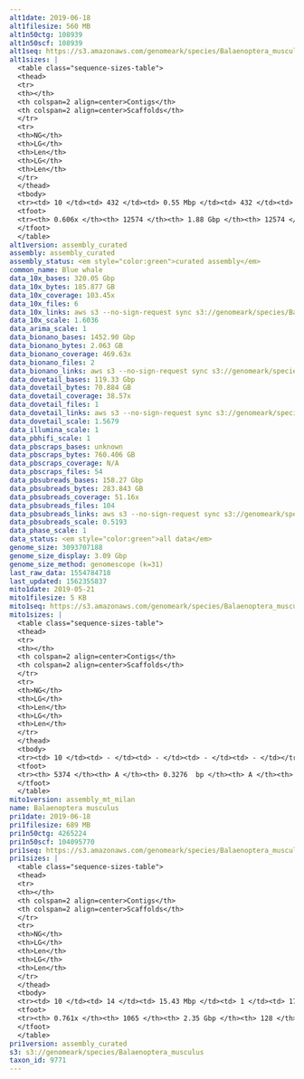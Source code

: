 ```yaml
---
alt1date: 2019-06-18
alt1filesize: 560 MB
alt1n50ctg: 108939
alt1n50scf: 108939
alt1seq: https://s3.amazonaws.com/genomeark/species/Balaenoptera_musculus/mBalMus1/assembly_curated/mBalMus1.alt.cur.20190618.fasta.gz
alt1sizes: |
  <table class="sequence-sizes-table">
  <thead>
  <tr>
  <th></th>
  <th colspan=2 align=center>Contigs</th>
  <th colspan=2 align=center>Scaffolds</th>
  </tr>
  <tr>
  <th>NG</th>
  <th>LG</th>
  <th>Len</th>
  <th>LG</th>
  <th>Len</th>
  </tr>
  </thead>
  <tbody>
  <tr><td> 10 </td><td> 432 </td><td> 0.55 Mbp </td><td> 432 </td><td> 0.55 Mbp </td></tr>  <tr><td> 20 </td><td> 1117 </td><td> 0.38 Mbp </td><td> 1117 </td><td> 0.38 Mbp </td></tr>  <tr><td> 30 </td><td> 2085 </td><td> 0.27 Mbp </td><td> 2085 </td><td> 0.27 Mbp </td></tr>  <tr><td> 40 </td><td> 3457 </td><td> 0.19 Mbp </td><td> 3457 </td><td> 0.19 Mbp </td></tr>  <tr style="background-color:#cccccc;"><td> 50 </td><td> 5600 </td><td> 0.11 Mbp </td><td> 5600 </td><td> 0.11 Mbp </td></tr>  <tr><td> 60 </td><td> 11274 </td><td> 21.72 Kbp </td><td> 11274 </td><td> 21.72 Kbp </td></tr>  <tr><td> 70 </td><td> - </td><td> - </td><td> - </td><td> - </td></tr>  <tr><td> 80 </td><td> - </td><td> - </td><td> - </td><td> - </td></tr>  <tr><td> 90 </td><td> - </td><td> - </td><td> - </td><td> - </td></tr>  <tr><td> 100 </td><td> - </td><td> - </td><td> - </td><td> - </td></tr>  </tbody>
  <tfoot>
  <tr><th> 0.606x </th><th> 12574 </th><th> 1.88 Gbp </th><th> 12574 </th><th> 1.88 Gbp </th></tr>
  </tfoot>
  </table>
alt1version: assembly_curated
assembly: assembly_curated
assembly_status: <em style="color:green">curated assembly</em>
common_name: Blue whale
data_10x_bases: 320.05 Gbp
data_10x_bytes: 185.877 GB
data_10x_coverage: 103.45x
data_10x_files: 6
data_10x_links: aws s3 --no-sign-request sync s3://genomeark/species/Balaenoptera_musculus/mBalMus1/genomic_data/10x/ .<br>
data_10x_scale: 1.6036
data_arima_scale: 1
data_bionano_bases: 1452.90 Gbp
data_bionano_bytes: 2.063 GB
data_bionano_coverage: 469.63x
data_bionano_files: 2
data_bionano_links: aws s3 --no-sign-request sync s3://genomeark/species/Balaenoptera_musculus/mBalMus1/genomic_data/bionano/ .<br>
data_dovetail_bases: 119.33 Gbp
data_dovetail_bytes: 70.884 GB
data_dovetail_coverage: 38.57x
data_dovetail_files: 1
data_dovetail_links: aws s3 --no-sign-request sync s3://genomeark/species/Balaenoptera_musculus/mBalMus1/genomic_data/dovetail/ .<br>
data_dovetail_scale: 1.5679
data_illumina_scale: 1
data_pbhifi_scale: 1
data_pbscraps_bases: unknown
data_pbscraps_bytes: 760.406 GB
data_pbscraps_coverage: N/A
data_pbscraps_files: 54
data_pbsubreads_bases: 158.27 Gbp
data_pbsubreads_bytes: 283.843 GB
data_pbsubreads_coverage: 51.16x
data_pbsubreads_files: 104
data_pbsubreads_links: aws s3 --no-sign-request sync s3://genomeark/species/Balaenoptera_musculus/mBalMus1/genomic_data/pacbio/ . --exclude "*scraps.bam* --exclude "*ccs.bam*"<br>
data_pbsubreads_scale: 0.5193
data_phase_scale: 1
data_status: <em style="color:green">all data</em>
genome_size: 3093707188
genome_size_display: 3.09 Gbp
genome_size_method: genomescope (k=31)
last_raw_data: 1554784718
last_updated: 1562355837
mito1date: 2019-05-21
mito1filesize: 5 KB
mito1seq: https://s3.amazonaws.com/genomeark/species/Balaenoptera_musculus/mBalMus1/assembly_mt_milan/mBalMus1.MT.20190521.fasta.gz
mito1sizes: |
  <table class="sequence-sizes-table">
  <thead>
  <tr>
  <th></th>
  <th colspan=2 align=center>Contigs</th>
  <th colspan=2 align=center>Scaffolds</th>
  </tr>
  <tr>
  <th>NG</th>
  <th>LG</th>
  <th>Len</th>
  <th>LG</th>
  <th>Len</th>
  </tr>
  </thead>
  <tbody>
  <tr><td> 10 </td><td> - </td><td> - </td><td> - </td><td> - </td></tr>  <tr><td> 20 </td><td> - </td><td> - </td><td> - </td><td> - </td></tr>  <tr><td> 30 </td><td> - </td><td> - </td><td> - </td><td> - </td></tr>  <tr><td> 40 </td><td> - </td><td> - </td><td> - </td><td> - </td></tr>  <tr style="background-color:#cccccc;"><td> 50 </td><td> - </td><td style="background-color:#ff8888;"> - </td><td> - </td><td style="background-color:#ff8888;"> - </td></tr>  <tr><td> 60 </td><td> - </td><td> - </td><td> - </td><td> - </td></tr>  <tr><td> 70 </td><td> - </td><td> - </td><td> - </td><td> - </td></tr>  <tr><td> 80 </td><td> - </td><td> - </td><td> - </td><td> - </td></tr>  <tr><td> 90 </td><td> - </td><td> - </td><td> - </td><td> - </td></tr>  <tr><td> 100 </td><td> - </td><td> - </td><td> - </td><td> - </td></tr>  </tbody>
  <tfoot>
  <tr><th> 5374 </th><th> A </th><th> 0.3276  bp </th><th> A </th><th> 0.3276  bp </th></tr>
  </tfoot>
  </table>
mito1version: assembly_mt_milan
name: Balaenoptera musculus
pri1date: 2019-06-18
pri1filesize: 689 MB
pri1n50ctg: 4265224
pri1n50scf: 104095770
pri1seq: https://s3.amazonaws.com/genomeark/species/Balaenoptera_musculus/mBalMus1/assembly_curated/mBalMus1.pri.cur.20190618.fasta.gz
pri1sizes: |
  <table class="sequence-sizes-table">
  <thead>
  <tr>
  <th></th>
  <th colspan=2 align=center>Contigs</th>
  <th colspan=2 align=center>Scaffolds</th>
  </tr>
  <tr>
  <th>NG</th>
  <th>LG</th>
  <th>Len</th>
  <th>LG</th>
  <th>Len</th>
  </tr>
  </thead>
  <tbody>
  <tr><td> 10 </td><td> 14 </td><td> 15.43 Mbp </td><td> 1 </td><td> 176.07 Mbp </td></tr>  <tr><td> 20 </td><td> 38 </td><td> 10.90 Mbp </td><td> 3 </td><td> 145.22 Mbp </td></tr>  <tr><td> 30 </td><td> 72 </td><td> 7.82 Mbp </td><td> 5 </td><td> 131.76 Mbp </td></tr>  <tr><td> 40 </td><td> 120 </td><td> 5.66 Mbp </td><td> 8 </td><td> 110.47 Mbp </td></tr>  <tr style="background-color:#cccccc;"><td> 50 </td><td> 182 </td><td style="background-color:#88ff88;"> 4.27 Mbp </td><td> 11 </td><td style="background-color:#88ff88;"> 104.10 Mbp </td></tr>  <tr><td> 60 </td><td> 274 </td><td> 2.65 Mbp </td><td> 14 </td><td> 90.46 Mbp </td></tr>  <tr><td> 70 </td><td> 447 </td><td> 1.07 Mbp </td><td> 18 </td><td> 79.72 Mbp </td></tr>  <tr><td> 80 </td><td> - </td><td> - </td><td> - </td><td> - </td></tr>  <tr><td> 90 </td><td> - </td><td> - </td><td> - </td><td> - </td></tr>  <tr><td> 100 </td><td> - </td><td> - </td><td> - </td><td> - </td></tr>  </tbody>
  <tfoot>
  <tr><th> 0.761x </th><th> 1065 </th><th> 2.35 Gbp </th><th> 128 </th><th> 2.38 Gbp </th></tr>
  </tfoot>
  </table>
pri1version: assembly_curated
s3: s3://genomeark/species/Balaenoptera_musculus
taxon_id: 9771
---
```

